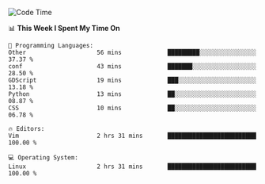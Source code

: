 <!-- [![Top Langs](https://github-readme-stats.vercel.app/api/top-langs/?username=gagahsyuja&theme=dracula&hide_border=true&border_radius=7)](https://github.com/anuraghazra/github-readme-stats) -->

<!--START_SECTION:waka-->
![Code Time](http://img.shields.io/badge/Code%20Time-172%20hrs%206%20mins-blue)

📊 **This Week I Spent My Time On** 

```text
💬 Programming Languages: 
Other                    56 mins             █████████░░░░░░░░░░░░░░░░   37.37 % 
conf                     43 mins             ███████░░░░░░░░░░░░░░░░░░   28.50 % 
GDScript                 19 mins             ███░░░░░░░░░░░░░░░░░░░░░░   13.18 % 
Python                   13 mins             ██░░░░░░░░░░░░░░░░░░░░░░░   08.87 % 
CSS                      10 mins             ██░░░░░░░░░░░░░░░░░░░░░░░   06.78 % 

🔥 Editors: 
Vim                      2 hrs 31 mins       █████████████████████████   100.00 % 

💻 Operating System: 
Linux                    2 hrs 31 mins       █████████████████████████   100.00 % 
```


<!--END_SECTION:waka-->
